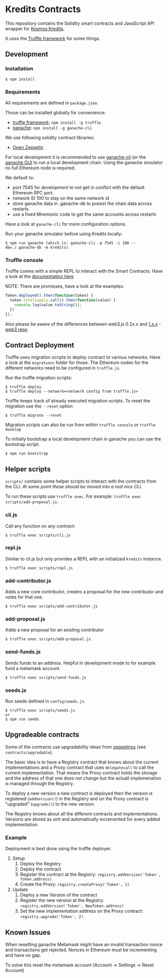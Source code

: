 # Kredits Contracts

This repository contains the Solidity smart contracts and JavaScript API
wrapper for [Kosmos Kredits](https://wiki.kosmos.org/Kredits).

It uses the [Truffle framework](http://truffleframework.com/) for some things.

## Development

### Installation

    $ npm install

### Requirements

All requirements are defined in `package.json`.

Those can be installed globally for convenience:

  * [truffle framework](http://truffleframework.com): `npm install -g truffle`
  * [ganache](http://truffleframework.com/ganache): `npm install -g ganache-cli`

We use following solidity contract libraries:

  * [Open Zeppelin](https://github.com/OpenZeppelin/zeppelin-solidity)

For local development it is recommended to use
[ganache-cli](https://github.com/trufflesuite/ganache-cli) (or the [ganache
GUI](http://truffleframework.com/ganache/) to run a local development chain.
Using the ganache simulator no full Ethereum node is required.

We default to:

* port 7545 for development to not get in conflict with the default Ethereum
  RPC port.
* network ID 100 to stay on the same network id
* store ganache data in .ganache-db to presist the chain data across restarts
* use a fixed Mnemonic code to get the same accounts across restarts

Have a look at `ganache-cli` for more configuration options.

Run your ganache simulator before using Kredits locally:

    $ npm run ganache (which is: ganache-cli -p 7545 -i 100 --db=./.ganache-db -m kredits)

### Truffle console

Truffle comes with a simple REPL to interact with the Smart Contracts. Have a
look at the [documentation
here](http://truffleframework.com/docs/getting_started/console)

NOTE: There are promisses, have a look at the examples:

```javascript
Token.deployed().then(function(token) {
  token.totalSupply.call().then(function(value) {
    console.log(value.toString());
  })
});
```

Also please be aware of the differences between web3.js 0.2x.x and
[1.x.x](https://web3js.readthedocs.io/en/1.0/) - [web3
repo](https://github.com/ethereum/web3.js/)

## Contract Deployment

Truffle uses migration scripts to deploy contract to various networks. Have a
look at the `migrations` folder for those.  The Ethereum nodes for the
different networks need to be configured in `truffle.js`.

Run the truffle migration scripts:

    $ truffle deploy
    $ truffle deploy --network=<network config from truffle.js>

Truffle keeps track of already executed migration scripts. To reset the
migration use the `--reset` option

    $ truffle migrate --reset

Migration scripts can also be run from within `truffle console` or `truffle
develop`

To initially bootstrap a local development chain in ganache you can use the
bootstrap script:

    $ npm run bootstrap

## Helper scripts

`scripts/` contains some helper scripts to interact with the contracts from the
CLI. _At some point these should be moved into a real nice CLI._

To run these scripts use `truffle exec`. For example: `truffle exec
scripts/add-proposal.js`.

### cli.js

Call any function on any contract:

    $ truffle exec scripts/cli.js

### repl.js

Similar to cli.js but only provides a REPL with an initialized `kredits`
instance.

    $ truffle exec scripts/repl.js

### add-contributor.js

Adds a new core contributor, creates a proposal for the new contributor and
votes for that one.

    $ truffle exec scripts/add-contributor.js

### add-proposal.js

Adds a new proposal for an existing contributor

    $ truffle exec scripts/add-proposal.js

### send-funds.js

Sends funds to an address. Helpful in development mode to for example fund a
metamask account.

    $ truffle exec scripts/send-funds.js

### seeds.js
Run seeds defined in `config/seeds.js`.

    $ truffle exec scripts/seeds.js
    or
    $ npm run seeds

## Upgradeable contracts

Some of the contracts use upgradability ideas from
[zeppelinos](https://github.com/zeppelinos/labs) (see `contracts/upgradable`).

The basic idea is to have a Registry contract that knows about the current
implementations and a Proxy contract that uses `delegatecall` to call the
current implementation.  That means the Proxy contract holds the storage and
the address of that one does not change but the actuall implemenation is
managed through the Registry.

To deploy a new version a new contract is deployed then the version is
registered (`addVersion()`) in the Registry and on the Proxy contract is
"upgraded" (`upgrade()`) to the new version.

The Registry knows about all the different contracts and implementations.
Versions are stored as uint and automatically incremented for every added
implementation.

### Example

Deployment is best done using the truffle deployer.

1. Setup
    1. Deploy the Registry
    2. Deploy the contract
    3. Register the contract at the Registry:
        `registry.addVersion('Token', Token.address)`
    4. Create the Proxy:
        `registry.createProxy('Token', 1)`
2. Update
    1. Deploy a new Version of the contract
    2. Register the new version at the Registry:
        `registry.addVersion('Token', NewToken.address)`
    3. Set the new implementation address on the Proxy contract:
        `registry.upgrade('Token', 2)`

## Known Issues

When resetting ganache Metamask might have an invalid transaction nonce and
transactions get rejected. Nonces in Ethereum must be incrementing and have no
gap.

To solve this reset the metamask account (Account -> Settings -> Reset Account)
